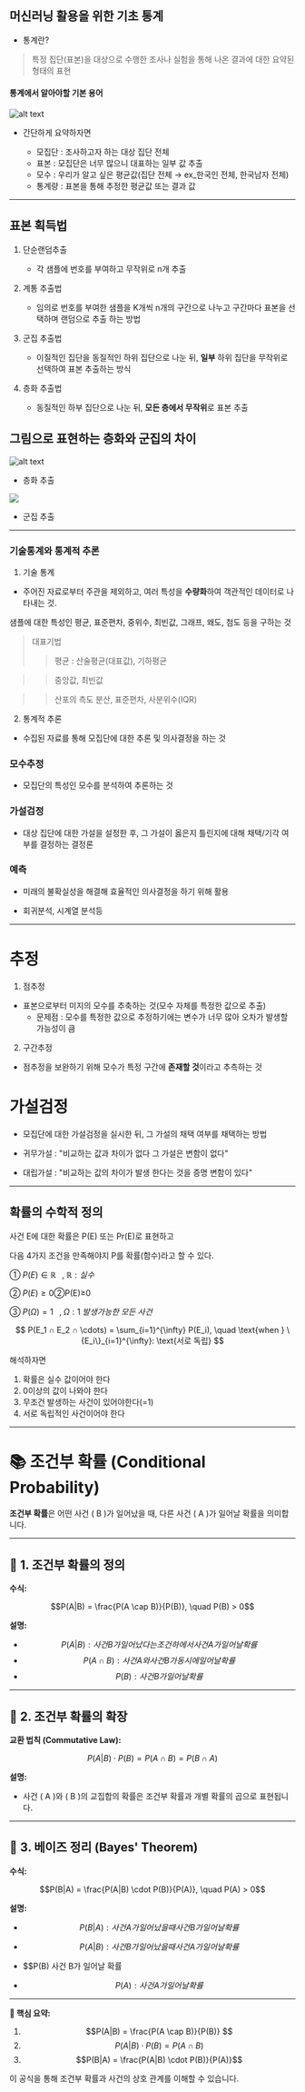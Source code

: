 ## 머신러닝 활용을 위한 기초 통계 

- 통계란? 

> 특정 집단(표본)을 대상으로 수행한 조사나 실험을 통해 나온 결과에 대한 요약된 형태의 표현 


#### 통계에서 알아야할 기본 용어 
![alt text](image.png)

- 간단하게 요약하자면

    - 모집단 : 조사하고자 하는 대상 집단 전체 
    - 표본 : 모집단은 너무 많으니 대표하는 일부 값 추출
    - 모수 : 우리가 알고 싶은 평균값(집단 전체 → ex_한국인 전체, 한국남자 전체)
    - 통계량 : 표본을 통해 추정한 평균값 또는 결과 값 

----

## 표본 획득법 
1. 단순랜덤추출 
    - 각 샘플에 번호를 부여하고 무작위로 n개 추출 

2. 계통 추출법 
    - 임의로 번호를 부여한 샘플을 K개씩 n개의 구간으로 나누고 구간마다 표본을 선택하며 랜덤으로 추출 하는 방법 

3. 군집 추출법 
    - 이질적인 집단을 동질적인 하위 집단으로 나눈 뒤, **일부** 하위 집단을 무작위로 선택하여 표본 추출하는 방식 

4. 층화 추출법 
    - 동질적인 하부 집단으로 나눈 뒤, **모든 층에서 무작위**로 표본 추출

## 그림으로 표현하는 층화와 군집의 차이 

![alt text](image-1.png)
- 층화 추출 

![](image-2.png)
- 군집 추출 

-----

### 기술통계와 통계적 추론 
1. 기술 통계
- 주어진 자료로부터 주관을 제외하고, 여러 특성을 **수량화**하여 객관적인 데이터로 나타내는 것. 

샘플에 대한 특성인 평균, 표준편차, 중위수, 최빈값, 그래프, 왜도, 첨도 등을 구하는 것 

> 대표기법 
>>평균 : 산술평균(대표값), 기하평균

>> 중앙값, 최빈값

>> 산포의 측도 
>> 분산, 표준편차, 사분위수(IQR)

2. 통계적 추론 
- 수집된 자료를 통해 모집단에 대한 추론 및 의사결정을 하는 것 

### 모수추정 
- 모집단의 특성인 모수를 분석하여 추론하는 것 


### 가설검정 
- 대상 집단에 대한 가설을 설정한 후, 그 가설이 옳은지 틀린지에 대해 채택/기각 여부를 결정하는 결정론 

### 예측 
- 미래의 불확실성을 해결해 효율적인 의사결정을 하기 위해 활용 

- 회귀분석, 시계열 분석등 

-----

# 추정
1. 점추정 
- 표본으로부터 미지의 모수를 추축하는 것(모수 자체를 특정한 값으로 추출)
    - 문제점 : 모수를 특정한 값으로 추정하기에는 변수가 너무 많아 오차가 발생할 가능성이 큼 


2. 구간추정 
- 점추정을 보완하기 위해 모수가 특정 구간에 **존재할 것**이라고 추측하는 것 

# 가설검정 
- 모집단에 대한 가설검정을 실시한 뒤, 그 가설의 채택 여부를 채택하는 방법 

- 귀무가설 : "비교하는 값과 차이가 없다 그 가설은 변함이 없다"

- 대립가설 : "비교하는 값의 차이가 발생 한다는 것을 증명 변함이 있다" 


-----

## 확률의 수학적 정의
사건 E에 대한 확률은 P(E) 또는 Pr(E)로 표현하고

다음 4가지 조건을 만족해야지 P를 확률(함수)라고 할 수 있다.


$①\; P(E)\in \mathbb{R}\; \; \; ,\; \mathbb{R}:실수$

$②\; P(E)\ge 0$②P(E)≥0​

$③\; P(\Omega )=1\; \; \; ,\; \Omega:1 \; 발생가능한\; 모든\; 사건$

$$
P(E_1 ∩ E_2 ∩ \cdots) = \sum_{i=1}^{\infty} P(E_i), \quad \text{when } \{E_i\}_{i=1}^{\infty}: \text{서로 독립}
$$

해석하자면 
1. 확률은 실수 값이어야 한다
2. 0이상의 값이 나와야 한다
3. 무조건 발생하는 사건이 있어야한다(=1)
4. 서로 독립적인 사건이어야 한다 

---

# 📚 **조건부 확률 (Conditional Probability)**

**조건부 확률**은 어떤 사건 \( B \)가 일어났을 때, 다른 사건 \( A \)가 일어날 확률을 의미합니다.

---

## 📌 **1. 조건부 확률의 정의**

**수식:**  

$$P(A|B) = \frac{P(A \cap B)}{P(B)}, \quad P(B) > 0$$

**설명:**  
- $$P(A|B) : 사건 B 가 일어났다는 조건 하에서 사건  A 가 일어날 확률$$  
- $$P(A \cap B) : 사건 A와 사건  B 가 동시에 일어날 확률$$  
- $$P(B) : 사건 B가 일어날 확률$$  

---

## 📌 **2. 조건부 확률의 확장**

**교환 법칙 (Commutative Law):**  

$$P(A|B) \cdot P(B) = P(A \cap B) = P(B \cap A)$$

**설명:**  
- 사건 \( A \)와 \( B \)의 교집합의 확률은 조건부 확률과 개별 확률의 곱으로 표현됩니다.  

---

## 📌 **3. 베이즈 정리 (Bayes' Theorem)**

**수식:**  

$$P(B|A) = \frac{P(A|B) \cdot P(B)}{P(A)}, \quad P(A) > 0$$

**설명:**  
- $$P(B|A): 사건 A가 일어났을 때 사건 B 가 일어날 확률$$ 
- $$ P(A|B) : 사건 B 가 일어났을 때 사건 A가 일어날 확률$$

- $$P(B) 사건 B가 일어날 확률 

- $$P(A) : 사건 A 가 일어날 확률$$  

---

**🔑 핵심 요약:**  
1. $$P(A|B) = \frac{P(A \cap B)}{P(B)} $$  
2. $$P(A|B) \cdot P(B) = P(A \cap B)$$  
3. $$P(B|A) = \frac{P(A|B) \cdot P(B)}{P(A)}$$

이 공식을 통해 조건부 확률과 사건의 상호 관계를 이해할 수 있습니다.

